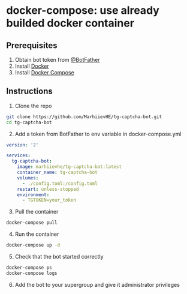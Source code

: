 # docker-compose: use already builded docker container

## Prerequisites

1. Obtain bot token from [@BotFather](https://t.me/BotFather)
2. Install [Docker](https://docs.docker.com/install)
3. Install [Docker Compose](https://docs.docker.com/compose/install)

## Instructions

1. Clone the repo

```bash
git clone https://github.com/MarhiievHE/tg-captcha-bot.git
cd tg-captcha-bot
```

2. Add a token from BotFather to env variable in docker-compose.yml

```yaml
version: '2'

services:
  tg-captcha-bot:
    image: marhiievhe/tg-captcha-bot:latest
    container_name: tg-captcha-bot
    volumes:
      - ./config.toml:/config.toml
    restart: unless-stopped
    environment:
      - TGTOKEN=your_token
```

3. Pull the container

```bash
docker-compose pull
```

4. Run the container

```bash
docker-compose up -d
```

5. Check that the bot started correctly

```bash
docker-compose ps
docker-compose logs
```

6. Add the bot to your supergroup and give it administrator privileges
